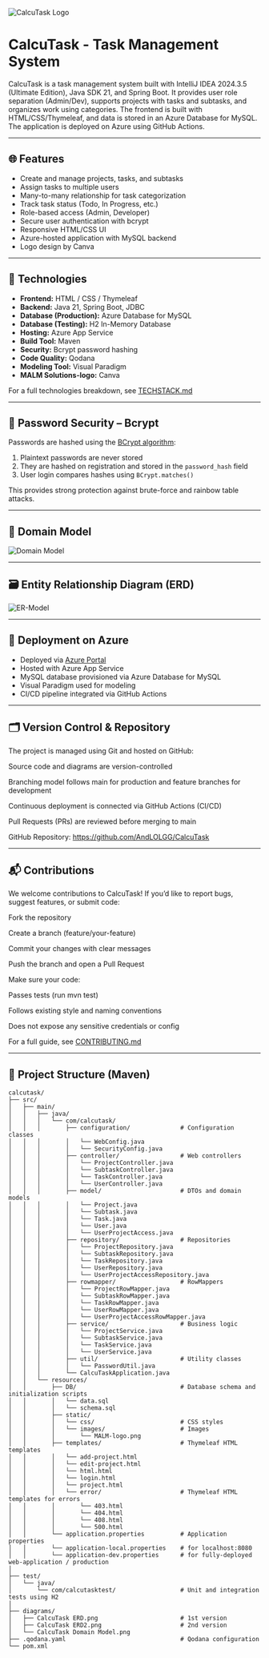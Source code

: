 ![CalcuTask Logo](src/main/resources/static/images/malm-logo.png)
# CalcuTask - Task Management System 

CalcuTask is a task management system built with IntelliJ IDEA 2024.3.5 (Ultimate Edition), Java SDK 21, and Spring Boot. It provides user role separation (Admin/Dev), supports projects with tasks and subtasks, and organizes work using categories. The frontend is built with HTML/CSS/Thymeleaf, and data is stored in an Azure Database for MySQL. The application is deployed on Azure using GitHub Actions.

---

## 🌐 Features

- Create and manage projects, tasks, and subtasks
- Assign tasks to multiple users
- Many-to-many relationship for task categorization
- Track task status (Todo, In Progress, etc.)
- Role-based access (Admin, Developer)
- Secure user authentication with bcrypt
- Responsive HTML/CSS UI
- Azure-hosted application with MySQL backend
- Logo design by Canva

---

## 🧱 Technologies

- **Frontend:** HTML / CSS / Thymeleaf
- **Backend:** Java 21, Spring Boot, JDBC
- **Database (Production):** Azure Database for MySQL
- **Database (Testing):** H2 In-Memory Database
- **Hosting:** Azure App Service
- **Build Tool:** Maven
- **Security:** Bcrypt password hashing
- **Code Quality:** Qodana
- **Modeling Tool:** Visual Paradigm
- **MALM Solutions-logo:** Canva

For a full technologies breakdown, see [TECHSTACK.md](https://github.com/AndLOLGG/CalcuTask/blob/main/TECHSTACK.md)

---

## 🔐 Password Security – Bcrypt

Passwords are hashed using the [BCrypt algorithm](https://en.wikipedia.org/wiki/Bcrypt):

1. Plaintext passwords are never stored
2. They are hashed on registration and stored in the `password_hash` field
3. User login compares hashes using `BCrypt.matches()`

This provides strong protection against brute-force and rainbow table attacks.

---

## 📐 Domain Model

![Domain Model](https://github.com/AndLOLGG/CalcuTask/blob/main/diagrams/CalcuTask%20Domain%20Model.png)

---

## 🗃️ Entity Relationship Diagram (ERD)

![ER-Model](https://github.com/AndLOLGG/CalcuTask/blob/main/diagrams/CalcuTask%20ERD2.png?v=2)

---

## 🚀 Deployment on Azure

- Deployed via [Azure Portal](https://portal.azure.com)
- Hosted with Azure App Service
- MySQL database provisioned via Azure Database for MySQL
- Visual Paradigm used for modeling
- CI/CD pipeline integrated via GitHub Actions

---

## 🗂️ Version Control & Repository
The project is managed using Git and hosted on GitHub:

Source code and diagrams are version-controlled

Branching model follows main for production and feature branches for development

Continuous deployment is connected via GitHub Actions (CI/CD)

Pull Requests (PRs) are reviewed before merging to main

GitHub Repository: https://github.com/AndLOLGG/CalcuTask

---

## 📬 Contributions
We welcome contributions to CalcuTask! If you’d like to report bugs, suggest features, or submit code:

Fork the repository

Create a branch (feature/your-feature)

Commit your changes with clear messages

Push the branch and open a Pull Request

Make sure your code:

Passes tests (run mvn test)

Follows existing style and naming conventions

Does not expose any sensitive credentials or config

For a full guide, see [CONTRIBUTING.md](https://github.com/AndLOLGG/CalcuTask/blob/main/CONTRIBUTING.md)

---

## 📁 Project Structure (Maven)

```plaintext
calcutask/
├── src/
│   ├── main/
│   │   ├── java/
│   │   │   └── com/calcutask/
│   │   │       ├── configuration/              # Configuration classes
│   │   │       │   └── WebConfig.java
│   │   │       │   └── SecurityConfig.java
│   │   │       ├── controller/                 # Web controllers
│   │   │       │   └── ProjectController.java
│   │   │       │   └── SubtaskController.java
│   │   │       │   └── TaskController.java
│   │   │       │   └── UserController.java
│   │   │       ├── model/                      # DTOs and domain models
│   │   │       │   └── Project.java
│   │   │       │   └── Subtask.java
│   │   │       │   └── Task.java
│   │   │       │   └── User.java
│   │   │       │   └── UserProjectAccess.java
│   │   │       ├── repository/                 # Repositories
│   │   │       │   └── ProjectRepository.java
│   │   │       │   └── SubtaskRepository.java
│   │   │       │   └── TaskRepository.java
│   │   │       │   └── UserRepository.java
│   │   │       │   └── UserProjectAccessRepository.java
│   │   │       ├── rowmapper/                  # RowMappers
│   │   │       │   └── ProjectRowMapper.java
│   │   │       │   └── SubtaskRowMapper.java
│   │   │       │   └── TaskRowMapper.java
│   │   │       │   └── UserRowMapper.java
│   │   │       │   └── UserProjectAccessRowMapper.java
│   │   │       ├── service/                    # Business logic
│   │   │       │   └── ProjectService.java
│   │   │       │   └── SubtaskService.java
│   │   │       │   └── TaskService.java
│   │   │       │   └── UserService.java
│   │   │       ├── util/                       # Utility classes
│   │   │       │   └── PasswordUtil.java
│   │   │       └── CalcuTaskApplication.java
│   │   └── resources/
│   │       ├── DB/                             # Database schema and initialization scripts
│   │       │   └── data.sql
│   │       │   └── schema.sql
│   │       ├── static/
│   │       │   └── css/                        # CSS styles
│   │       │   └── images/                     # Images
│   │       │       └── MALM-logo.png
│   │       ├── templates/                      # Thymeleaf HTML templates
│   │       │   └── add-project.html
│   │       │   └── edit-project.html
│   │       │   └── html.html
│   │       │   └── login.html
│   │       │   └── project.html
│   │       │   └── error/                      # Thymeleaf HTML templates for errors
│   │       │       └── 403.html
│   │       │       └── 404.html
│   │       │       └── 408.html
│   │       │       └── 500.html
│   │       └── application.properties          # Application properties
│   │       └── application-local.properties    # for localhost:8080
│   │       └── application-dev.properties      # for fully-deployed web-application / production
│
├── test/
│   └── java/
│       └── com/calcutasktest/                  # Unit and integration tests using H2
│
├── diagrams/
│   ├── CalcuTask ERD.png                       # 1st version
│   ├── CalcuTask ERD2.png                      # 2nd version
│   └── CalcuTask Domain Model.png
├── .qodana.yaml                                # Qodana configuration
└── pom.xml
